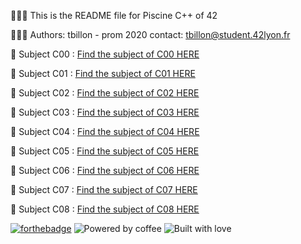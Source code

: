 👨🏻‍💻 This is the README file for Piscine C++ of 42

👨🏼‍🎓 Authors: tbillon - prom 2020 contact: tbillon@student.42lyon.fr

📒 Subject C00 : [Find the subject of C00 HERE](https://cdn.intra.42.fr/pdf/pdf/35184/fr.subject.pdf)

📒 Subject C01 : [Find the subject of C01 HERE](https://cdn.intra.42.fr/pdf/pdf/39429/en.subject.pdf)

📒 Subject C02 : [Find the subject of C02 HERE](https://cdn.intra.42.fr/pdf/pdf/35173/fr.subject.pdf)

📒 Subject C03 : [Find the subject of C03 HERE](https://cdn.intra.42.fr/pdf/pdf/35169/en.subject.pdf)

📒 Subject C04 : [Find the subject of C04 HERE](https://cdn.intra.42.fr/pdf/pdf/35182/en.subject.pdf)

📒 Subject C05 : [Find the subject of C05 HERE](https://cdn.intra.42.fr/pdf/pdf/35168/fr.subject.pdf)

📒 Subject C06 : [Find the subject of C06 HERE](https://cdn.intra.42.fr/pdf/pdf/35188/fr.subject.pdf)

📒 Subject C07 : [Find the subject of C07 HERE](https://cdn.intra.42.fr/pdf/pdf/35170/en.subject.pdf)

📒 Subject C08 : [Find the subject of C08 HERE](https://cdn.intra.42.fr/pdf/pdf/35186/en.subject.pdf)

[![forthebadge](https://forthebadge.com/images/badges/made-with-c-plus-plus.svg)](https://forthebadge.com) ![Powered by coffee](https://forthebadge.com/images/badges/powered-by-coffee.svg) ![Built with love](https://forthebadge.com/images/badges/built-with-love.svg)
